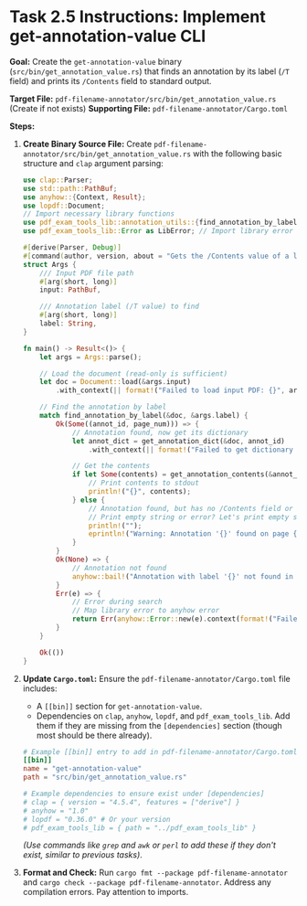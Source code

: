 # Task 2.5 Instructions: Implement get-annotation-value CLI

**Goal:** Create the `get-annotation-value` binary (`src/bin/get_annotation_value.rs`) that finds an annotation by its label (`/T` field) and prints its `/Contents` field to standard output.

**Target File:** `pdf-filename-annotator/src/bin/get_annotation_value.rs` (Create if not exists)
**Supporting File:** `pdf-filename-annotator/Cargo.toml`

**Steps:**

1.  **Create Binary Source File:** Create `pdf-filename-annotator/src/bin/get_annotation_value.rs` with the following basic structure and `clap` argument parsing:

    ```rust
    use clap::Parser;
    use std::path::PathBuf;
    use anyhow::{Context, Result};
    use lopdf::Document;
    // Import necessary library functions
    use pdf_exam_tools_lib::annotation_utils::{find_annotation_by_label, get_annotation_dict, get_annotation_contents};
    use pdf_exam_tools_lib::Error as LibError; // Import library error type

    #[derive(Parser, Debug)]
    #[command(author, version, about = "Gets the /Contents value of a labeled PDF annotation.")]
    struct Args {
        /// Input PDF file path
        #[arg(short, long)]
        input: PathBuf,

        /// Annotation label (/T value) to find
        #[arg(short, long)]
        label: String,
    }

    fn main() -> Result<()> {
        let args = Args::parse();

        // Load the document (read-only is sufficient)
        let doc = Document::load(&args.input)
            .with_context(|| format!("Failed to load input PDF: {}", args.input.display()))?;

        // Find the annotation by label
        match find_annotation_by_label(&doc, &args.label) {
            Ok(Some((annot_id, page_num))) => {
                // Annotation found, now get its dictionary
                let annot_dict = get_annotation_dict(&doc, annot_id)
                    .with_context(|| format!("Failed to get dictionary for annotation object {:?}", annot_id))?;

                // Get the contents
                if let Some(contents) = get_annotation_contents(&annot_dict) {
                    // Print contents to stdout
                    println!("{}", contents);
                } else {
                    // Annotation found, but has no /Contents field or it's not a string
                    // Print empty string or error? Let's print empty string for scriptability.
                    println!("");
                    eprintln!("Warning: Annotation '{}' found on page {} but has no readable /Contents.", args.label, page_num);
                }
            }
            Ok(None) => {
                // Annotation not found
                anyhow::bail!("Annotation with label '{}' not found in {}", args.label, args.input.display());
            }
            Err(e) => {
                // Error during search
                // Map library error to anyhow error
                return Err(anyhow::Error::new(e).context(format!("Failed to find annotation '{}'", args.label)));
            }
        }

        Ok(())
    }
    ```

2.  **Update `Cargo.toml`:** Ensure the `pdf-filename-annotator/Cargo.toml` file includes:
    *   A `[[bin]]` section for `get-annotation-value`.
    *   Dependencies on `clap`, `anyhow`, `lopdf`, and `pdf_exam_tools_lib`. Add them if they are missing from the `[dependencies]` section (though most should be there already).

    ```toml
    # Example [[bin]] entry to add in pdf-filename-annotator/Cargo.toml
    [[bin]]
    name = "get-annotation-value"
    path = "src/bin/get_annotation_value.rs"

    # Example dependencies to ensure exist under [dependencies]
    # clap = { version = "4.5.4", features = ["derive"] }
    # anyhow = "1.0"
    # lopdf = "0.36.0" # Or your version
    # pdf_exam_tools_lib = { path = "../pdf_exam_tools_lib" }
    ```
    *(Use commands like `grep` and `awk` or `perl` to add these if they don't exist, similar to previous tasks)*.

3.  **Format and Check:** Run `cargo fmt --package pdf-filename-annotator` and `cargo check --package pdf-filename-annotator`. Address any compilation errors. Pay attention to imports.